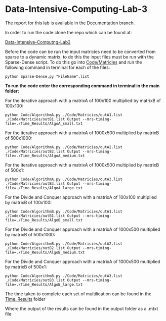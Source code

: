 # Data-Intensive-Computing-Lab-3
The report for this lab is available in the Documentation branch.

In order to run the code clone the repo which can be found at:

[Data-Intensive-Computng-Lab3](https://github.com/SirArlo/Data-Intensive-Computing-Lab-3)

Before the code can be run the input matricies need to be converted from sparse to a dynamic matrix, to do this the input files must be run with the Sparse-Dense script. To do this go into [Code/Matricies](Code/Matricies/Sparse-Dense.py) and run the following command in terminal for each of the files:

`python Sparse-Dense.py "FileName".list`

**To run the code enter the corresponding command in terminal in the main folder:**

For the iterative approach with a matrixA of 100x100 multiplied by matrixB of 100x100:

`python Code/AlgorithmA.py ./Code/Matricies/outA1.list ./Code/Matricies/outB1.list Output --mrs-timing-file=./Time_Results/AlgoA_small.txt`

For the iterative approach with a matrixA of 1000x500 multiplied by matrixB of 500x1000:

`python Code/AlgorithmA.py ./Code/Matricies/outA2.list ./Code/Matricies/outB2.list Output --mrs-timing-file=./Time_Results/AlgoA_medium.txt`

For the iterative approach with a matrixA of 1000x500 multiplied by matrixB of 500x1:

`python Code/AlgorithmA.py ./Code/Matricies/outA3.list ./Code/Matricies/outB3.list Output --mrs-timing-file=./Time_Results/AlgoA_large.txt`

For the Divide and Conquer approach with a matrixA of 100x100 multiplied by matrixB of 100x100:

`python Code/AlgorithmB.py ./Code/Matricies/outA1.list ./Code/Matricies/outB1.list Output --mrs-timing-file=./Time_Results/AlgoB_small.txt`

For the Divide and Conquer approach with a matrixA of 1000x500 multiplied by matrixB of 500x1000:

`python Code/AlgorithmB.py ./Code/Matricies/outA2.list ./Code/Matricies/outB2.list Output --mrs-timing-file=./Time_Results/AlgoB_medium.txt`

For the Divide and Conquer approach with a matrixA of 1000x500 multiplied by matrixB of 500x1:

`python Code/AlgorithmB.py ./Code/Matricies/outA3.list ./Code/Matricies/outB3.list Output --mrs-timing-file=./Time_Results/AlgoB_large.txt`

The time taken to complete each set of multilication can be found in the [Time_Results](Time_Results/) folder

Where the output of the results can be found in the output folder as a .mtxt file
